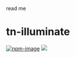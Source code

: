 read me

# tn-illuminate

[![npm-image]][npm-url]
![](https://img.shields.io/badge/Typescript-294E80.svg?style=for-the-badge&logo=typescript)

[npm-image]: https://img.shields.io/npm/v/tn-illuminate.svg?style=for-the-badge&logo=npm
[npm-url]: https://npmjs.org/package/tn-illuminate"npm"